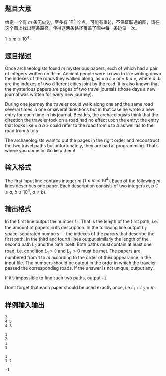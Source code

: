 ## 题目大意

给定一个有 $m$ 条无向边，至多有 $10^4$ 个点，可能有重边，不保证联通的图，请在这个图上找出两条路径，使得这两条路径覆盖了图中每一条边仅一次。

$1\leq m\leq 10^4$

## 题目描述

Once archaeologists found $m$ mysterious papers, each of which had a pair of integers written on them. Ancient people were known to like writing down the indexes of the roads they walked along, as « $a\ b$ » or « $b\ a$ », where $a,\ b$ are the indexes of two different cities joint by the road. It is also known that the mysterious papers are pages of two travel journals (those days a new journal was written for every new journey).

During one journey the traveler could walk along one and the same road several times in one or several directions but in that case he wrote a new entry for each time in his journal. Besides, the archaeologists think that the direction the traveler took on a road had no effect upon the entry: the entry that looks like « $a\ b$ » could refer to the road from $a$ to $b$ as well as to the road from $b$ to $a$.

The archaeologists want to put the pages in the right order and reconstruct the two travel paths but unfortunately, they are bad at programming. That’s where you come in. Go help them!

## 输入格式

The first input line contains integer $m$ ($1\leq m\leq 10^4$). Each of the following $m$ lines describes one paper. Each description consists of two integers $a,\ b$ ($1\leq a,\ b\leq 10^4$, $a\not=b$).

## 输出格式

In the first line output the number $L_1$. That is the length of the first path, i.e. the amount of papers in its description. In the following line output $L_1$ space-separated numbers — the indexes of the papers that describe the first path. In the third and fourth lines output similarly the length of the second path $L_2$ and the path itself. Both paths must contain at least one road, i.e. condition $L_1 > 0$ and $L_2 > 0$ must be met. The papers are numbered from $1$ to $m$ according to the order of their appearance in the input file. The numbers should be output in the order in which the traveler passed the corresponding roads. If the answer is not unique, output any.

If it’s impossible to find such two paths, output `-1`.

Don’t forget that each paper should be used exactly once, i.e $L_1+L_2=m$.

## 样例输入输出

```input1
2
4 5
4 3
```

```output1
1
2 
1
1
```

```input2
1
1 2
```

```output2
-1
```